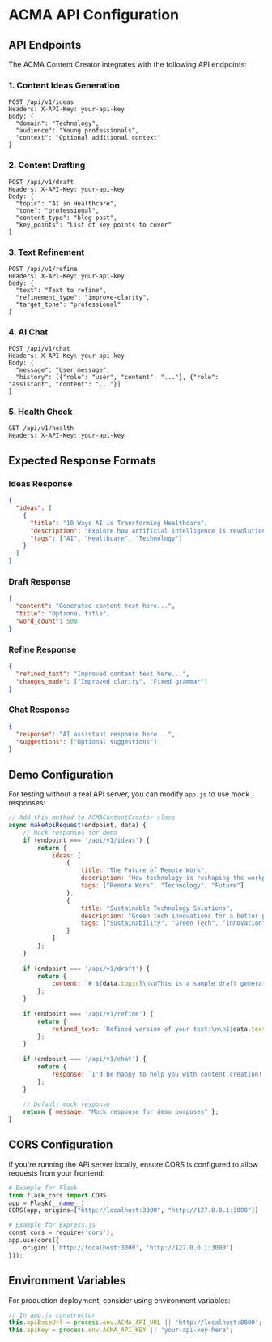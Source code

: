 # ACMA API Configuration

## API Endpoints

The ACMA Content Creator integrates with the following API endpoints:

### 1. Content Ideas Generation
```
POST /api/v1/ideas
Headers: X-API-Key: your-api-key
Body: {
  "domain": "Technology",
  "audience": "Young professionals",
  "context": "Optional additional context"
}
```

### 2. Content Drafting
```
POST /api/v1/draft
Headers: X-API-Key: your-api-key
Body: {
  "topic": "AI in Healthcare",
  "tone": "professional",
  "content_type": "blog-post",
  "key_points": "List of key points to cover"
}
```

### 3. Text Refinement
```
POST /api/v1/refine
Headers: X-API-Key: your-api-key
Body: {
  "text": "Text to refine",
  "refinement_type": "improve-clarity",
  "target_tone": "professional"
}
```

### 4. AI Chat
```
POST /api/v1/chat
Headers: X-API-Key: your-api-key
Body: {
  "message": "User message",
  "history": [{"role": "user", "content": "..."}, {"role": "assistant", "content": "..."}]
}
```

### 5. Health Check
```
GET /api/v1/health
Headers: X-API-Key: your-api-key
```

## Expected Response Formats

### Ideas Response
```json
{
  "ideas": [
    {
      "title": "10 Ways AI is Transforming Healthcare",
      "description": "Explore how artificial intelligence is revolutionizing medical practices",
      "tags": ["AI", "Healthcare", "Technology"]
    }
  ]
}
```

### Draft Response
```json
{
  "content": "Generated content text here...",
  "title": "Optional title",
  "word_count": 500
}
```

### Refine Response
```json
{
  "refined_text": "Improved content text here...",
  "changes_made": ["Improved clarity", "Fixed grammar"]
}
```

### Chat Response
```json
{
  "response": "AI assistant response here...",
  "suggestions": ["Optional suggestions"]
}
```

## Demo Configuration

For testing without a real API server, you can modify `app.js` to use mock responses:

```javascript
// Add this method to ACMAContentCreator class
async makeApiRequest(endpoint, data) {
    // Mock responses for demo
    if (endpoint === '/api/v1/ideas') {
        return {
            ideas: [
                {
                    title: "The Future of Remote Work",
                    description: "How technology is reshaping the workplace",
                    tags: ["Remote Work", "Technology", "Future"]
                },
                {
                    title: "Sustainable Technology Solutions",
                    description: "Green tech innovations for a better planet",
                    tags: ["Sustainability", "Green Tech", "Innovation"]
                }
            ]
        };
    }
    
    if (endpoint === '/api/v1/draft') {
        return {
            content: `# ${data.topic}\n\nThis is a sample draft generated for your topic: "${data.topic}". The content would be tailored to your specified tone (${data.tone}) and content type (${data.content_type}).\n\nKey points to cover:\n${data.key_points || 'None specified'}\n\nThis is where the AI would generate comprehensive, engaging content based on your requirements.`
        };
    }
    
    if (endpoint === '/api/v1/refine') {
        return {
            refined_text: `Refined version of your text:\n\n${data.text}\n\n[This would be the improved version with better clarity, grammar, and tone adjustments.]`
        };
    }
    
    if (endpoint === '/api/v1/chat') {
        return {
            response: `I'd be happy to help you with content creation! You asked: "${data.message}". Here's my response with helpful tips and suggestions for your content strategy.`
        };
    }
    
    // Default mock response
    return { message: "Mock response for demo purposes" };
}
```

## CORS Configuration

If you're running the API server locally, ensure CORS is configured to allow requests from your frontend:

```python
# Example for Flask
from flask_cors import CORS
app = Flask(__name__)
CORS(app, origins=["http://localhost:3000", "http://127.0.0.1:3000"])

# Example for Express.js
const cors = require('cors');
app.use(cors({
    origin: ['http://localhost:3000', 'http://127.0.0.1:3000']
}));
```

## Environment Variables

For production deployment, consider using environment variables:

```javascript
// In app.js constructor
this.apiBaseUrl = process.env.ACMA_API_URL || 'http://localhost:8000';
this.apiKey = process.env.ACMA_API_KEY || 'your-api-key-here';
```

